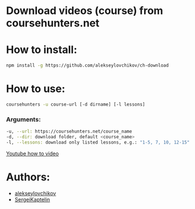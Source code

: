 # Download videos (course) from coursehunters.net

# How to install:

```sh
npm install -g https://github.com/alekseylovchikov/ch-download
```

# How to use:

```sh
coursehunters -u course-url [-d dirname] [-l lessons]
```

### Arguments:

```sh
-u, --url: https://coursehunters.net/course_name
-d, --dir: download folder, default <course_name>
-l, --lessons: download only listed lessons, e.g.: "1-5, 7, 10, 12-15" or 3-7,9,11,15-20
```

[Youtube how to video](https://www.youtube.com/watch?v=IeyUGMTyBdo)

# Authors:

* [alekseylovchikov](https://github.com/alekseylovchikov)
* [SergeiKaptelin](https://github.com/SergeiKaptelin)
